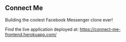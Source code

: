 ## Connect Me
Building the coolest Facebook Messenger clone ever!

Find the live application deployed at: https://connect-me-frontend.herokuapp.com/
